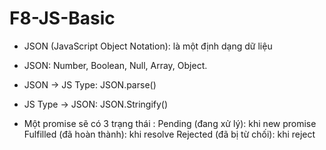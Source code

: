 # F8-JS-Basic
- JSON (JavaScript Object Notation): là một định dạng dữ liệu
- JSON: Number, Boolean, Null, Array, Object.
- JSON -> JS Type: JSON.parse()
- JS Type -> JSON: JSON.Stringify()

- Một promise sẽ có 3 trạng thái :
    Pending (đang xử lý): khi new promise
    Fulfilled (đã hoàn thành): khi resolve 
    Rejected (đã bị từ chối): khi reject 